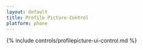 ```yaml
---
layout: default
title: Profile Picture Control
platform: phone
---
```


{% include controls/profilepicture-ui-control.md %}